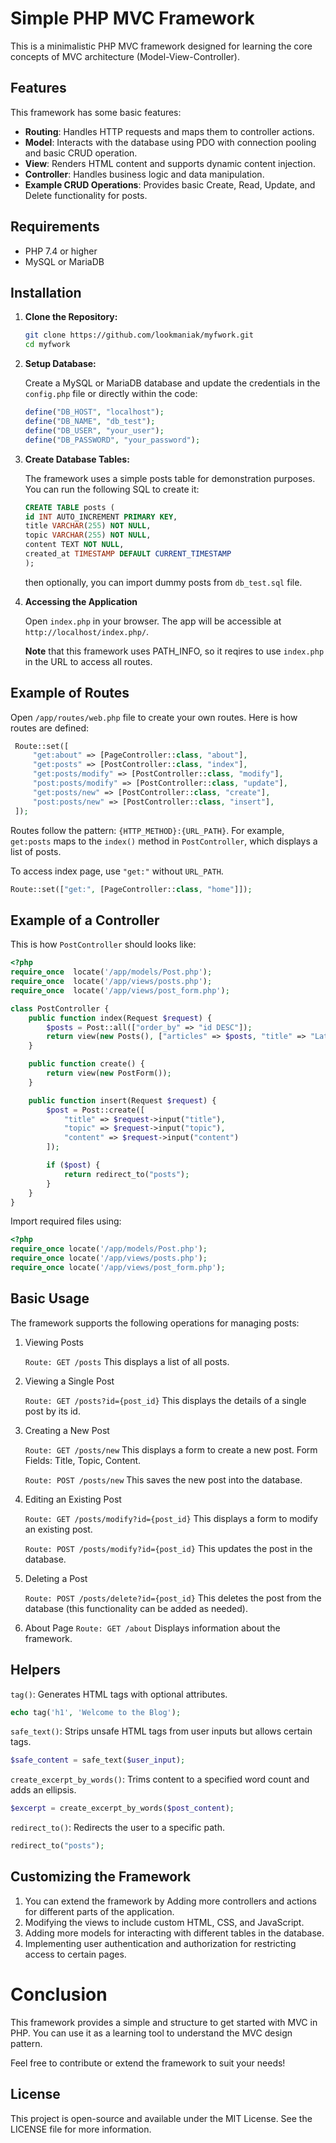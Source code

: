 
# Simple PHP MVC Framework

This is a minimalistic PHP MVC framework designed for learning the core concepts of MVC architecture (Model-View-Controller).

## Features
This framework has some basic features:
- **Routing**: Handles HTTP requests and maps them to controller actions.
- **Model**: Interacts with the database using PDO with connection pooling and basic CRUD operation.
- **View**: Renders HTML content and supports dynamic content injection.
- **Controller**: Handles business logic and data manipulation.
- **Example CRUD Operations**: Provides basic Create, Read, Update, and Delete functionality for posts.

## Requirements

- PHP 7.4 or higher
- MySQL or MariaDB

## Installation

1. **Clone the Repository:**
   ```bash
   git clone https://github.com/lookmaniak/myfwork.git
   cd myfwork
    ```
2. **Setup Database:**

    Create a MySQL or MariaDB database and update the credentials in the ``config.php`` file or directly within the code:

    ```php
    define("DB_HOST", "localhost");
    define("DB_NAME", "db_test");
    define("DB_USER", "your_user");
    define("DB_PASSWORD", "your_password");
    ```
    
3. **Create Database Tables:**

    The framework uses a simple posts table for demonstration purposes. You can run the following SQL to create it:

    ```sql
    CREATE TABLE posts (
    id INT AUTO_INCREMENT PRIMARY KEY,
    title VARCHAR(255) NOT NULL,
    topic VARCHAR(255) NOT NULL,
    content TEXT NOT NULL,
    created_at TIMESTAMP DEFAULT CURRENT_TIMESTAMP
    );
    ```

    then optionally, you can import dummy posts from ``db_test.sql`` file.

4. **Accessing the Application**

    Open ``index.php`` in your browser. The app will be accessible at ``http://localhost/index.php/``.

    **Note** that this framework uses PATH_INFO, so it reqires to use ``index.php`` in the URL to access all routes.
 
## Example of Routes
   Open ``/app/routes/web.php`` file to create your own routes. Here is how routes are defined:

   ```php
    Route::set([
        "get:about" => [PageController::class, "about"],
        "get:posts" => [PostController::class, "index"],
        "get:posts/modify" => [PostController::class, "modify"],
        "post:posts/modify" => [PostController::class, "update"],
        "get:posts/new" => [PostController::class, "create"],
        "post:posts/new" => [PostController::class, "insert"],
    ]);
  ```
    
    
   Routes follow the pattern: ``{HTTP_METHOD}:{URL_PATH}``. For example, ``get:posts`` maps to the ``index()`` method in ``PostController``, which displays a list of posts.

   To access index page, use ``"get:"`` without ``URL_PATH``.

   ```php
   Route::set(["get:", [PageController::class, "home"]]);
   ```

## Example of a Controller
   This is how ``PostController`` should looks like:

   ```php
   <?php
   require_once  locate('/app/models/Post.php'); 
   require_once  locate('/app/views/posts.php');  
   require_once  locate('/app/views/post_form.php');
   
   class PostController {
       public function index(Request $request) {
           $posts = Post::all(["order_by" => "id DESC"]);
           return view(new Posts(), ["articles" => $posts, "title" => "Latest Articles"]);
       }

       public function create() {
           return view(new PostForm());
       }

       public function insert(Request $request) {
           $post = Post::create([
               "title" => $request->input("title"),
               "topic" => $request->input("topic"),
               "content" => $request->input("content")
           ]);

           if ($post) {
               return redirect_to("posts");
           }
       }
   }
   ```
   
   Import required files using:
   
   ```php
   <?php
   require_once locate('/app/models/Post.php');
   require_once locate('/app/views/posts.php');
   require_once locate('/app/views/post_form.php');
   ```

## Basic Usage

The framework supports the following operations for managing posts:

1. Viewing Posts

   ``Route: GET /posts``
   This displays a list of all posts.

2. Viewing a Single Post

   ``Route: GET /posts?id={post_id}``
   This displays the details of a single post by its id.

3. Creating a New Post

   ``Route: GET /posts/new``
   This displays a form to create a new post.
   Form Fields: Title, Topic, Content.

   ``Route: POST /posts/new``
   This saves the new post into the database.

4. Editing an Existing Post

   ``Route: GET /posts/modify?id={post_id}``
   This displays a form to modify an existing post.

   ``Route: POST /posts/modify?id={post_id}``
   This updates the post in the database.

5. Deleting a Post

   ``Route: POST /posts/delete?id={post_id}``
   This deletes the post from the database (this functionality can be added as needed).

6. About Page
   ``Route: GET /about``
   Displays information about the framework.
  
## Helpers

``tag()``: Generates HTML tags with optional attributes.
```php
echo tag('h1', 'Welcome to the Blog');
```

``safe_text()``: Strips unsafe HTML tags from user inputs but allows certain tags.
```php
$safe_content = safe_text($user_input);
```
``create_excerpt_by_words()``: Trims content to a specified word count and adds an ellipsis.
```php
$excerpt = create_excerpt_by_words($post_content);
```

``redirect_to()``: Redirects the user to a specific path.
```php
redirect_to("posts");
```

## Customizing the Framework
1. You can extend the framework by Adding more controllers and actions for different parts of the application.
2. Modifying the views to include custom HTML, CSS, and JavaScript.
3. Adding more models for interacting with different tables in the database.
4. Implementing user authentication and authorization for restricting access to certain pages.

# Conclusion
This framework provides a simple and structure to get started with MVC in PHP. You can use it as a learning tool to understand the MVC design pattern.

Feel free to contribute or extend the framework to suit your needs!

## License
This project is open-source and available under the MIT License. See the LICENSE file for more information.
